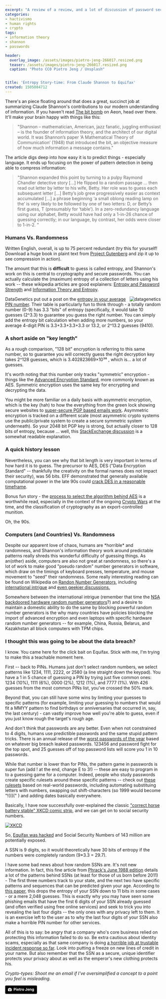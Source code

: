 ```yaml
---
excerpt: "A review of a review, and a lot of discussion of password security, chaos, and entropy."
categories:
- hactivismo
- human rights
- crypto
tags:
- information theory
- shannon
- passwords

header:
  overlay_image: /assets/images/pietro-jeng-266017.resized.png
  teaser: /assets/images/pietro-jeng-266017.resized.png
  caption: "Photo CC0 Pietro Jeng / Unsplash"


title: 'Entropy Story-time: From Claude Shannon to Equifax'
created: 1505084712
---
```

There's an piece floating around that does a great, succinct job at summarizing Claude Shannon's contributions to our modern understanding of information.  If you haven't read <a href="https://aeon.co/essays/how-a-polymath-transformed-our-understanding-of-information">The bit bomb</a> on Aeon, head over there.  It'll make your brain happy with things like this:

<blockquote>"Shannon – mathematician, American, jazz fanatic, juggling enthusiast – is the founder of information theory, and the architect of our digital world. It was Shannon’s paper ‘A Mathematical Theory of Communication’ (1948) that introduced the bit, an objective measure of how much information a message contains."</blockquote>

The article digs deep into how easy it is to predict things - especially language.  It ends up focusing on the power of pattern detection in being able to compress information:

<blockquote>"Shannon expanded this point by turning to a pulpy Raymond Chandler detective story […] He flipped to a random passage … then read out letter by letter to his wife, Betty. Her role was to guess each subsequent letter […] Betty’s job grew progressively easier as context accumulated […] a phrase beginning ‘a small oblong reading lamp on the’ is very likely to be followed by one of two letters: D, or Betty’s first guess, T (presumably for ‘table’). In a zero-redundancy language using our alphabet, Betty would have had only a 1-in-26 chance of guessing correctly; in our language, by contrast, her odds were closer to 1-in-2. " </blockquote>

<h3>Humans Vs. Randomness</h3>
Written English, overall, is up to 75 percent redundant (try this for yourself! Download a huge book in plaint text from <a href="https://www.gutenberg.org/">Project Gutenberg</a> and zip it up to see compression in action).

The amount that this is <strong>difficult</strong> to guess is called entropy, and Shannon's work on this is central to cryptography and secure passwords. You can actually calculate the (maximum) entropy of a collection of letters using his work -- these wikipedia articles are good explainers: <a href="https://en.wikipedia.org/wiki/Password_strength#Entropy_as_a_measure_of_password_strength">Entropy and Password Strength</a> and <a href="https://en.wikipedia.org/wiki/Entropy_(information_theory)">Information Theory and Entropy</a>.

<a href="http://www.datagenetics.com/blog/september32012/"><img src="https://i.guim.co.uk/img/static/sys-images/Money/Pix/pictures/2012/9/28/1348826974847/Top-20-pin-numbers-001.jpg?w=620&q=55&auto=format&usm=12&fit=max&s=803d25db0e135df1f6fe0fda9aa05b9f" align="right" alt="datagenetics" /></a>DataGenetics put out a post on the <a href="http://www.datagenetics.com/blog/september32012/">entropy in your average PIN number</a>. Their table is particularly fun to think through - a totally random number (0-9) has 3.3 "bits" of entropy (specifically, it would take 10 guesses (2^3.3) to guarantee you guess the right number.  You can simply add the entropy bit calculation when adding more numbers, so your average 4-digit PIN is 3.3+3.3+3.3+3.3 or 13.2, or 2^13.2 guesses (9410).

<h3>A short aside on "key length"</h3>
As a rough comparison, "128 bit" encryption is referring to this same number, so to guarantee you will correctly guess the right decryption key takes 2^128 guesses, which is 3.402823669×10³⁸ , which is... a lot of guesses.

It's worth noting that this number only tracks "symmetric" encryption - things like the <a href="https://en.wikipedia.org/wiki/Advanced_Encryption_Standard">Advanced Encryption Standard</a>, more commonly known as AES. Symmetric encryption uses the same key for encrypting and decrypting the data.

You might be more familiar on a daily basis with asymmetric encryption, which is the key (hah) to how the everything from the green lock showing secure websites to <a href="https://www.joncamfield.com/blog/2017.01/lets-talk-about-pgp">super-secure PGP based emails work</a>.  Asymmetric encryption is tracked on a different scale (most asymmetric crypto systems use the public/private system to create a secure symmetric system underneath).  So your 2048 bit PGP key is strong, but actually closer to 128 bits of entropy, because … well, this <a href="https://crypto.stackexchange.com/questions/6236/why-does-the-recommended-key-size-between-symmetric-and-asymmetric-encryption-di">StackExchange discussion</a> is a somewhat readable explanation.

<h3>A quick history lesson</h3>
Nevertheless, you can see why that bit length is very important in terms of how hard it is to guess.  The precursor to AES, DES ("Data Encryption Standard" -- thankfully the creativity on the formal names does not impact their security), was 56 bits.  EFF demonstrated that generally available computational power in the late 90s could <a href="https://en.wikipedia.org/wiki/EFF_DES_cracker">crack DES in a reasonable timeframe</a>.

Bonus fun story - the <a href="https://en.wikipedia.org/wiki/Advanced_Encryption_Standard_process">process to select the algorithm behind AES</a> is a worthwhile read, especially in the context of the ongoing <a href="https://en.wikipedia.org/wiki/Crypto_Wars">Crypto Wars</a> at the time, and the classification of cryptography as an export-controlled munition.

Oh, the 90s.

<h3>Computers (and Countries) Vs. Randomness</h3>
Despite our apparent love of chaos, humans are *horrible* and randomness, and Shannon's information theory work around predictable patterns really shreds this wonderful difficulty of guessing things. As an(other) aside, computers are also not great at randomness, so there's a lot of work to make good "pseudo random" number generators in software, which draw on the timings of keyboard presses, temperature, and mouse movement to "seed" their randomness. Some really interesting reading can be found on Wikipedia on <a href="https://en.wikipedia.org/wiki/Random_number_generation#.22True.22_vs._pseudo-random_numbers">Randon Number Generators</a>, including <a href="https://en.wikipedia.org/wiki/RdRand">international intrigue</a> and <a href="https://en.wikipedia.org/wiki//dev/random">even geekier discussions.</a>

Somewhere between the international intrigue (remember that time the <a href="http://www.nytimes.com/interactive/2013/09/05/us/documents-reveal-nsa-campaign-against-encryption.html">NSA backdoored hardware random number generators</a>?) and a desire to maintain a domestic ability to do the same by blocking powerful random number generators is the why many countries have policies blocking the import of advanced encryption and even laptops with specific hardware random number generators -- for example, China, Russia, Belarus, and Kazakhstan all block computers with TPM chips.

<h3>I thought this was going to be about the data breach?</h3>
I know. You came here for the click bait on Equifax. Stick with me, I'm trying to make this a teachable moment here.

First -- back to PINs. Humans just don't select random numbers, we select patterns like 1234, 1111, 2222, or 2580 (a line straight down the keypad).  You have a 1 in 5 chance of guessing a PIN by trying just five common ones: 1234 (10%), 1111 (6%), 0000 (2%), 1212 (1%), and 7777 (1%).  With 426 guesses from the most common PINs list, you've crossed the 50% mark.

Beyond that, you can still have some wins by limiting your guesses to specific patterns (for example, limiting your guessing to numbers that would fit a MMYY pattern to find birthdays or anniversaries that occurred in, say, the last century) - can vastly improve how well you're able to guess, even if you just know rough the target's rough age.

And don't think that passwords are any better.  Even when not constrained to 4 digits, humans use predictible passwords and the same stupid pattern tricks. There is an annual release of the <a href="https://www.teamsid.com/worst-passwords-2016/?nabe=5285852066611200:1">worst passwords of the year</a> based on whatever big breach leaked passwords. 123456 and password fight for the top spot, and 25 guesses off of top password lists will score you 1 in 10 passwords.

While that number is lower than for PINs, the pattern game in passwords is super fun (add ! at the end, change E to 3!) -- these are easy to program in to a guessing game for a computer. Indeed, people who study passwords create specific rulesets around these specific patterns -- check out <a href="http://contest-2010.korelogic.com/rules.html">these rulesets</a> based on real-world passwords, including automating substituing letters with numbers, swapping out shift-characters (so 1999 would become "!((((" ) and adding dates basically everywhere.

Basically, I have now successfully over-explained the classic <a href="https://xkcd.com/936/">"correct horse battery stable" XKCD comic strip</a>, and we can get on to social security numbers.

<a href="https://xkcd.com/936/"><img src="https://imgs.xkcd.com/comics/password_strength.png" border="0" align="center" alt="XKCD" /></a>

So, <a href="https://www.nytimes.com/2017/09/07/business/equifax-cyberattack.html">Equifax was hacked</a> and Social Security Numbers of 143 million are potentially exposed.

A SSN is 9 digits, so it would theoretically have 30 bits of entropy if the numbers were completely random (9*3.3 = 29.7).

I have some bad news about how random SSNs are.  It's not new information.  In fact, this fine article from <a href="http://phrack.org/issues/19/4.html">Phrack's June 1988 edition</a> details a lot of the patterns behind SSNs (at least for those of us born before 2011) - The first three numbers track to your state, and the next two have specific patterns and sequences that can be predicted given your age.  According to <a href="http://www.pnas.org/content/106/27/10975.full.pdf">this paper</a>, this drops the entropy of your SSN down to 11 bits in some cases - or a mere 2,048 guesses.  This is exactly why you may have seen some phishing emails that have the first 6 digits of your SSN already guessed (and often  verified using free online services) and seek to trick you into revealing the last four digits -- the only ones with any privacy left to them.  It is an exercise left to the user as to why the last four digits of your SSN also make a horrible PIN number for other services.

All of this is to say: be angry that a company who's core business relied on protecting this information failed to do so.  Be extra cautious about identity scams, especially as that same company is doing <a href="https://motherboard.vice.com/en_us/article/mbb8vv/want-to-know-if-your-ssn-was-included-in-the-equifax-breach-good-luck">a horrible job at trustable incident response so far</a>. Look into putting a freeze on new lines of credit in your name. But also remember that the SSN as a secure, unique identifier protects your privacy about as well as the emperor's new clothing protects his.

<em>Crypto-types: Shoot me an email if I've oversimplified a concept to a point you feel is misleading.</em>

<a style="background-color:black;color:white;text-decoration:none;padding:4px 6px;font-family:-apple-system, BlinkMacSystemFont, &quot;San Francisco&quot;, &quot;Helvetica Neue&quot;, Helvetica, Ubuntu, Roboto, Noto, &quot;Segoe UI&quot;, Arial, sans-serif;font-size:12px;font-weight:bold;line-height:1.2;display:inline-block;border-radius:3px;" href="https://unsplash.com/@pietrozj?utm_medium=referral&amp;utm_campaign=photographer-credit&amp;utm_content=creditBadge" target="_blank" rel="noopener noreferrer" title="Download free do whatever you want high-resolution photos from Pietro Jeng"><span style="display:inline-block;padding:2px 3px;"><svg xmlns="http://www.w3.org/2000/svg" style="height:12px;width:auto;position:relative;vertical-align:middle;top:-1px;fill:white;" viewBox="0 0 32 32"><title></title><path d="M20.8 18.1c0 2.7-2.2 4.8-4.8 4.8s-4.8-2.1-4.8-4.8c0-2.7 2.2-4.8 4.8-4.8 2.7.1 4.8 2.2 4.8 4.8zm11.2-7.4v14.9c0 2.3-1.9 4.3-4.3 4.3h-23.4c-2.4 0-4.3-1.9-4.3-4.3v-15c0-2.3 1.9-4.3 4.3-4.3h3.7l.8-2.3c.4-1.1 1.7-2 2.9-2h8.6c1.2 0 2.5.9 2.9 2l.8 2.4h3.7c2.4 0 4.3 1.9 4.3 4.3zm-8.6 7.5c0-4.1-3.3-7.5-7.5-7.5-4.1 0-7.5 3.4-7.5 7.5s3.3 7.5 7.5 7.5c4.2-.1 7.5-3.4 7.5-7.5z"></path></svg></span><span style="display:inline-block;padding:2px 3px;">Pietro Jeng</span></a>
